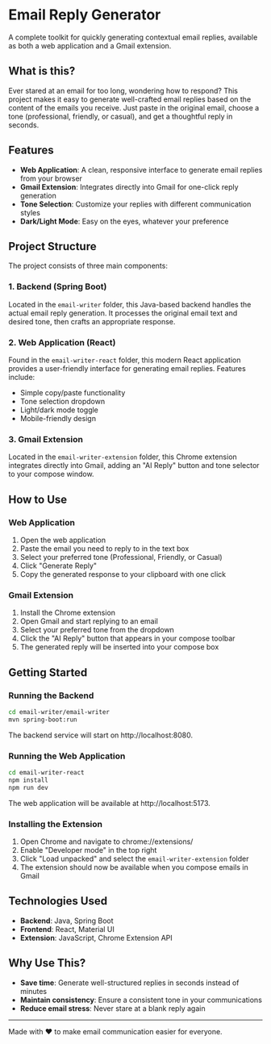 # Email Reply Generator

A complete toolkit for quickly generating contextual email replies, available as both a web application and a Gmail extension.

## What is this?

Ever stared at an email for too long, wondering how to respond? This project makes it easy to generate well-crafted email replies based on the content of the emails you receive. Just paste in the original email, choose a tone (professional, friendly, or casual), and get a thoughtful reply in seconds.

## Features

- **Web Application**: A clean, responsive interface to generate email replies from your browser
- **Gmail Extension**: Integrates directly into Gmail for one-click reply generation
- **Tone Selection**: Customize your replies with different communication styles
- **Dark/Light Mode**: Easy on the eyes, whatever your preference

## Project Structure

The project consists of three main components:

### 1. Backend (Spring Boot)

Located in the `email-writer` folder, this Java-based backend handles the actual email reply generation. It processes the original email text and desired tone, then crafts an appropriate response.

### 2. Web Application (React)

Found in the `email-writer-react` folder, this modern React application provides a user-friendly interface for generating email replies. Features include:

- Simple copy/paste functionality
- Tone selection dropdown
- Light/dark mode toggle
- Mobile-friendly design

### 3. Gmail Extension

Located in the `email-writer-extension` folder, this Chrome extension integrates directly into Gmail, adding an "AI Reply" button and tone selector to your compose window.

## How to Use

### Web Application

1. Open the web application
2. Paste the email you need to reply to in the text box
3. Select your preferred tone (Professional, Friendly, or Casual)
4. Click "Generate Reply"
5. Copy the generated response to your clipboard with one click

### Gmail Extension

1. Install the Chrome extension
2. Open Gmail and start replying to an email
3. Select your preferred tone from the dropdown
4. Click the "AI Reply" button that appears in your compose toolbar
5. The generated reply will be inserted into your compose box

## Getting Started

### Running the Backend

```bash
cd email-writer/email-writer
mvn spring-boot:run
```

The backend service will start on http://localhost:8080.

### Running the Web Application

```bash
cd email-writer-react
npm install
npm run dev
```

The web application will be available at http://localhost:5173.

### Installing the Extension

1. Open Chrome and navigate to chrome://extensions/
2. Enable "Developer mode" in the top right
3. Click "Load unpacked" and select the `email-writer-extension` folder
4. The extension should now be available when you compose emails in Gmail

## Technologies Used

- **Backend**: Java, Spring Boot
- **Frontend**: React, Material UI
- **Extension**: JavaScript, Chrome Extension API

## Why Use This?

- **Save time**: Generate well-structured replies in seconds instead of minutes
- **Maintain consistency**: Ensure a consistent tone in your communications
- **Reduce email stress**: Never stare at a blank reply again

---

Made with ❤️ to make email communication easier for everyone.
